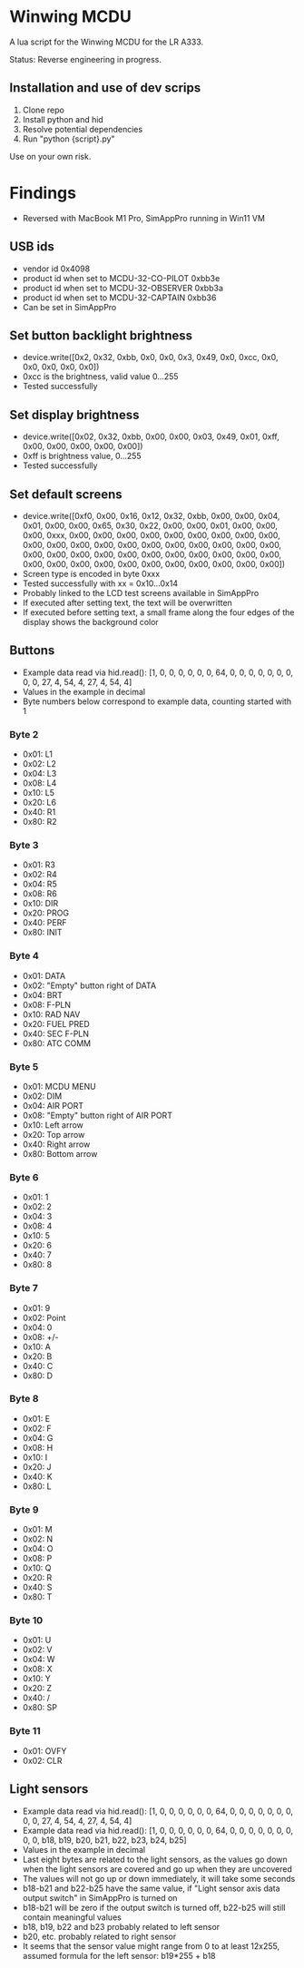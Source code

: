 # Winwing MCDU

A lua script for the Winwing MCDU for the LR A333. 

Status: Reverse engineering in progress.

## Installation and use of dev scrips

1. Clone repo
2. Install python and hid
3. Resolve potential dependencies
4. Run "python {script}.py"  

Use on your own risk. 

# Findings

* Reversed with MacBook M1 Pro, SimAppPro running in Win11 VM

## USB ids
* vendor id 0x4098
* product id when set to MCDU-32-CO-PILOT 0xbb3e
* product id when set to MCDU-32-OBSERVER 0xbb3a
* product id when set to MCDU-32-CAPTAIN 0xbb36
* Can be set in SimAppPro

## Set button backlight brightness
* device.write([0x2, 0x32, 0xbb, 0x0, 0x0, 0x3, 0x49, 0x0, 0xcc, 0x0, 0x0, 0x0, 0x0, 0x0])
* 0xcc is the brightness, valid value 0…255
* Tested successfully

## Set display brightness
* device.write([0x02, 0x32, 0xbb, 0x00, 0x00, 0x03, 0x49, 0x01, 0xff, 0x00, 0x00, 0x00, 0x00, 0x00])
* 0xff is brightness value, 0...255
* Tested successfully

## Set default screens
* device.write([0xf0, 0x00, 0x16, 0x12, 0x32, 0xbb, 0x00, 0x00, 0x04, 0x01, 0x00, 0x00, 0x65, 0x30, 0x22, 0x00, 0x00, 0x01, 0x00, 0x00, 0x00, 0xxx, 0x00, 0x00, 0x00, 0x00, 0x00, 0x00, 0x00, 0x00, 0x00, 0x00, 0x00, 0x00, 0x00, 0x00, 0x00, 0x00, 0x00, 0x00, 0x00, 0x00, 0x00, 0x00, 0x00, 0x00, 0x00, 0x00, 0x00, 0x00, 0x00, 0x00, 0x00, 0x00, 0x00, 0x00, 0x00, 0x00, 0x00, 0x00, 0x00, 0x00, 0x00, 0x00])
* Screen type is encoded in byte 0xxx
* Tested successfully with xx = 0x10…0x14
* Probably linked to the LCD test screens available in SimAppPro
* If executed after setting text, the text will be overwritten
* If executed before setting text, a small frame along the four edges of the display shows the background color

## Buttons

* Example data read via hid.read(): [1, 0, 0, 0, 0, 0, 0, 64, 0, 0, 0, 0, 0, 0, 0, 0, 0, 27, 4, 54, 4, 27, 4, 54, 4]
* Values in the example in decimal
* Byte numbers below correspond to example data, counting started with 1

### Byte 2

* 0x01: L1
* 0x02: L2
* 0x04: L3
* 0x08: L4
* 0x10: L5
* 0x20: L6
* 0x40: R1
* 0x80: R2

### Byte 3

* 0x01: R3
* 0x02: R4
* 0x04: R5
* 0x08: R6
* 0x10: DIR
* 0x20: PROG
* 0x40: PERF
* 0x80: INIT

### Byte 4

* 0x01: DATA
* 0x02: "Empty" button right of DATA
* 0x04: BRT
* 0x08: F-PLN
* 0x10: RAD NAV
* 0x20: FUEL PRED
* 0x40: SEC F-PLN
* 0x80: ATC COMM

### Byte 5

* 0x01: MCDU MENU
* 0x02: DIM
* 0x04: AIR PORT
* 0x08: "Empty" button right of AIR PORT
* 0x10: Left arrow
* 0x20: Top arrow
* 0x40: Right arrow
* 0x80: Bottom arrow

### Byte 6

* 0x01: 1
* 0x02: 2
* 0x04: 3
* 0x08: 4
* 0x10: 5
* 0x20: 6
* 0x40: 7
* 0x80: 8

 ### Byte 7
* 0x01: 9
* 0x02: Point
* 0x04: 0
* 0x08: +/-
* 0x10: A
* 0x20: B
* 0x40: C
* 0x80: D

### Byte 8

* 0x01: E
* 0x02: F
* 0x04: G
* 0x08: H
* 0x10: I
* 0x20: J
* 0x40: K
* 0x80: L

### Byte 9

* 0x01: M
* 0x02: N
* 0x04: O
* 0x08: P
* 0x10: Q
* 0x20: R
* 0x40: S
* 0x80: T

### Byte 10

* 0x01: U
* 0x02: V
* 0x04: W
* 0x08: X
* 0x10: Y
* 0x20: Z
* 0x40: /
* 0x80: SP

### Byte 11

* 0x01: OVFY
* 0x02: CLR

## Light sensors

* Example data read via hid.read(): [1, 0, 0, 0, 0, 0, 0, 64, 0, 0, 0, 0, 0, 0, 0, 0, 0, 27, 4, 54, 4, 27, 4, 54, 4]
* Example data read via hid.read(): [1, 0, 0, 0, 0, 0, 0, 64, 0, 0, 0, 0, 0, 0, 0, 0, 0, b18, b19, b20, b21, b22, b23, b24, b25]
* Values in the example in decimal
* Last eight bytes are related to the light sensors, as the values go down when the light sensors are covered and go up when they are uncovered
* The values will not go up or down immediately, it will take some seconds
* b18-b21 and b22-b25 have the same value, if "Light sensor axis data output switch" in SimAppPro is turned on
* b18-b21 will be zero if the output switch is turned off, b22-b25 will still contain meaningful values
* b18, b19, b22 and b23 probably related to left sensor
* b20, etc. probably related to right sensor
* It seems that the sensor value might range from 0 to at least 12x255, assumed formula for the left sensor: b19*255 + b18 